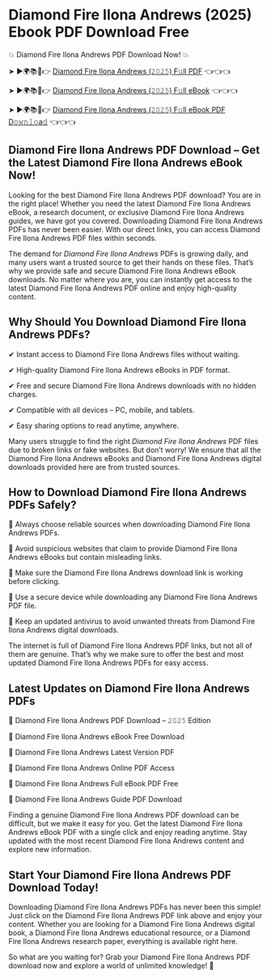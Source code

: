# Diamond Fire Ilona Andrews (2025) Ebook PDF Download Free

💥 Diamond Fire Ilona Andrews PDF Download Now! 💥

➤ ►🌍📚📱👉 [Diamond Fire Ilona Andrews (𝟸𝟶𝟸𝟻) F𝚞ll PDF](https://getpdf.xyz/diamond-fire-ilona-andrews) 👈👈👈


➤ ►🌍📚📱👉 [Diamond Fire Ilona Andrews (𝟸𝟶𝟸𝟻) F𝚞ll eBook](https://getpdf.xyz/diamond-fire-ilona-andrews) 👈👈👈


➤ ►🌍📚📱👉 [Diamond Fire Ilona Andrews (𝟸𝟶𝟸𝟻) F𝚞ll eBook PDF D𝚘𝚠𝚗𝚕𝚘a𝚍](https://getpdf.xyz/diamond-fire-ilona-andrews) 👈👈👈


## Diamond Fire Ilona Andrews PDF Download – Get the Latest Diamond Fire Ilona Andrews eBook Now!

Looking for the best Diamond Fire Ilona Andrews PDF download? You are in the right place! Whether you need the latest Diamond Fire Ilona Andrews eBook, a research document, or exclusive Diamond Fire Ilona Andrews guides, we have got you covered. Downloading Diamond Fire Ilona Andrews PDFs has never been easier. With our direct links, you can access Diamond Fire Ilona Andrews PDF files within seconds.

The demand for *Diamond Fire Ilona Andrews* PDFs is growing daily, and many users want a trusted source to get their hands on these files. That’s why we provide safe and secure Diamond Fire Ilona Andrews eBook downloads. No matter where you are, you can instantly get access to the latest Diamond Fire Ilona Andrews PDF online and enjoy high-quality content.

## Why Should You Download Diamond Fire Ilona Andrews PDFs?

✔ Instant access to Diamond Fire Ilona Andrews files without waiting.

✔ High-quality Diamond Fire Ilona Andrews eBooks in PDF format.

✔ Free and secure Diamond Fire Ilona Andrews downloads with no hidden charges.

✔ Compatible with all devices – PC, mobile, and tablets.

✔ Easy sharing options to read anytime, anywhere.

Many users struggle to find the right *Diamond Fire Ilona Andrews* PDF files due to broken links or fake websites. But don’t worry! We ensure that all the Diamond Fire Ilona Andrews eBooks and Diamond Fire Ilona Andrews digital downloads provided here are from trusted sources.

## How to Download Diamond Fire Ilona Andrews PDFs Safely?

📌 Always choose reliable sources when downloading Diamond Fire Ilona Andrews PDFs.

📌 Avoid suspicious websites that claim to provide Diamond Fire Ilona Andrews eBooks but contain misleading links.

📌 Make sure the Diamond Fire Ilona Andrews download link is working before clicking.

📌 Use a secure device while downloading any Diamond Fire Ilona Andrews PDF file.

📌 Keep an updated antivirus to avoid unwanted threats from Diamond Fire Ilona Andrews digital downloads.

The internet is full of Diamond Fire Ilona Andrews PDF links, but not all of them are genuine. That’s why we make sure to offer the best and most updated Diamond Fire Ilona Andrews PDFs for easy access.

## Latest Updates on Diamond Fire Ilona Andrews PDFs

🔹 Diamond Fire Ilona Andrews PDF Download – 𝟸𝟶𝟸𝟻 Edition

🔹 Diamond Fire Ilona Andrews eBook Free Download

🔹 Diamond Fire Ilona Andrews Latest Version PDF

🔹 Diamond Fire Ilona Andrews Online PDF Access

🔹 Diamond Fire Ilona Andrews Full eBook PDF Free

🔹 Diamond Fire Ilona Andrews Guide PDF Download

Finding a genuine Diamond Fire Ilona Andrews PDF download can be difficult, but we make it easy for you. Get the latest Diamond Fire Ilona Andrews eBook PDF with a single click and enjoy reading anytime. Stay updated with the most recent Diamond Fire Ilona Andrews content and explore new information.

## Start Your Diamond Fire Ilona Andrews PDF Download Today!

Downloading Diamond Fire Ilona Andrews PDFs has never been this simple! Just click on the Diamond Fire Ilona Andrews PDF link above and enjoy your content. Whether you are looking for a Diamond Fire Ilona Andrews digital book, a Diamond Fire Ilona Andrews educational resource, or a Diamond Fire Ilona Andrews research paper, everything is available right here.

So what are you waiting for? Grab your Diamond Fire Ilona Andrews PDF download now and explore a world of unlimited knowledge! 🚀